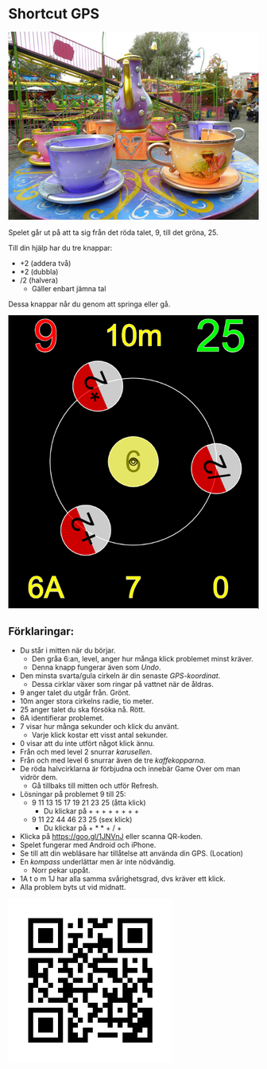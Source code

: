 # Shortcut GPS

![Karusell](karusell.jpg)

Spelet går ut på att ta sig från det röda talet, 9, till det gröna, 25.

Till din hjälp har du tre knappar:
* +2 (addera två)
* *2 (dubbla)
* /2 (halvera)
  * Gäller enbart jämna tal

Dessa knappar når du genom att springa eller gå.

![Shortcut GPS](shortcut.png)

## Förklaringar:

* Du står i mitten när du börjar.
  * Den gråa 6:an, level, anger hur många klick problemet minst kräver.
  * Denna knapp fungerar även som *Undo*.
* Den minsta svarta/gula cirkeln är din senaste *GPS-koordinat*.
  * Dessa cirklar växer som ringar på vattnet när de åldras.
* 9 anger talet du utgår från. Grönt.
* 10m anger stora cirkelns radie, tio meter.
* 25 anger talet du ska försöka nå. Rött.
* 6A identifierar problemet.
* 7 visar hur många sekunder och klick du använt.
  * Varje klick kostar ett visst antal sekunder.
* 0 visar att du inte utfört något klick ännu.
* Från och med level 2 snurrar *karusellen*.
* Från och med level 6 snurrar även de tre *kaffekopparna*.
* De röda halvcirklarna är förbjudna och innebär Game Over om man vidrör dem.
  * Gå tillbaks till mitten och utför Refresh.
* Lösningar på problemet 9 till 25:
  * 9 11 13 15 17 19 21 23 25 (åtta klick)
    * Du klickar på + + + + + + + +
  * 9 11 22 44 46 23 25 (sex klick)
    * Du klickar på + * * + / + 
* Klicka på https://goo.gl/1JNVnJ eller scanna QR-koden.
* Spelet fungerar med Android och iPhone.
* Se till att din webläsare har tillåtelse att använda din GPS. (Location)
* En *kompass* underlättar men är inte nödvändig. 
  * Norr pekar uppåt.
* 1A t o m 1J har alla samma svårighetsgrad, dvs kräver ett klick.
* Alla problem byts ut vid midnatt.

![QR-code](qrcode.jpg)
